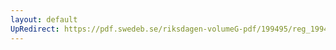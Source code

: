 ```yaml
---
layout: default
UpRedirect: https://pdf.swedeb.se/riksdagen-volumeG-pdf/199495/reg_199495/reg_199495_0071.pdf
---
```

